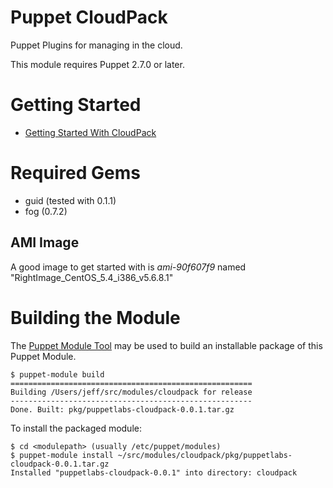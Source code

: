 Puppet CloudPack
================

Puppet Plugins for managing in the cloud.

This module requires Puppet 2.7.0 or later.

Getting Started
===============

 * [Getting Started With CloudPack](http://docs.puppetlabs.com/guides/cloud_pack_getting_started.html)

Required Gems
=============

 * guid (tested with 0.1.1)
 * fog (0.7.2)

AMI Image
---------

A good image to get started with is *ami-90f607f9* named
"RightImage\_CentOS\_5.4\_i386\_v5.6.8.1"

Building the Module
===================

The [Puppet Module Tool](https://github.com/puppetlabs/puppet-module-tool) may
be used to build an installable package of this Puppet Module.

    $ puppet-module build
    ======================================================
    Building /Users/jeff/src/modules/cloudpack for release
    ------------------------------------------------------
    Done. Built: pkg/puppetlabs-cloudpack-0.0.1.tar.gz

To install the packaged module:

    $ cd <modulepath> (usually /etc/puppet/modules)
    $ puppet-module install ~/src/modules/cloudpack/pkg/puppetlabs-cloudpack-0.0.1.tar.gz
    Installed "puppetlabs-cloudpack-0.0.1" into directory: cloudpack
